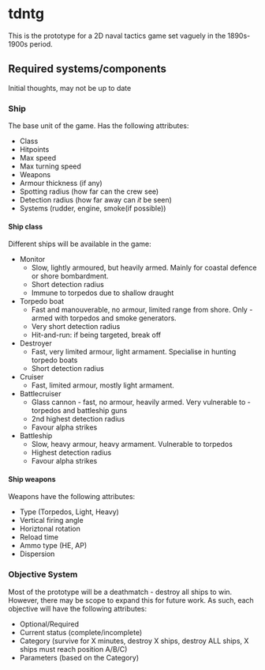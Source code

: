 # tdntg
This is the prototype for a 2D naval tactics game set vaguely in the 1890s-1900s period.

## Required systems/components
Initial thoughts, may not be up to date

### Ship
The base unit of the game. Has the following attributes:

- Class
- Hitpoints
- Max speed
- Max turning speed
- Weapons
- Armour thickness (if any)
- Spotting radius (how far can the crew see)
- Detection radius (how far away can _it_ be seen)
- Systems (rudder, engine, smoke(if possible))

#### Ship class
Different ships will be available in the game:

- Monitor
	- Slow, lightly armoured, but heavily armed. Mainly for coastal defence or shore bombardment.
	- Short detection radius
	- Immune to torpedos due to shallow draught
- Torpedo boat
	- Fast and manouverable, no armour, limited range from shore. Only - armed with torpedos and smoke generators.
	- Very short detection radius
	- Hit-and-run: if being targeted, break off
- Destroyer
	- Fast, very limited armour, light armament. Specialise in hunting torpedo boats
	- Short detection radius
- Cruiser
	- Fast, limited armour, mostly light armament.
- Battlecruiser
	- Glass cannon - fast, no armour, heavily armed. Very vulnerable to - torpedos and battleship guns
	- 2nd highest detection radius
	- Favour alpha strikes
- Battleship
	- Slow, heavy armour, heavy armament. Vulnerable to torpedos
	- Highest detection radius
	- Favour alpha strikes
	
#### Ship weapons
Weapons have the following attributes:

- Type (Torpedos, Light, Heavy)
- Vertical firing angle
- Horiztonal rotation
- Reload time
- Ammo type (HE, AP)
- Dispersion

### Objective System
Most of the prototype will be a deathmatch - destroy all ships to win. However, there may be scope to expand this for future work. As such, each objective will have the following attributes:

- Optional/Required
- Current status (complete/incomplete)
- Category (survive for X minutes, destroy X ships, destroy ALL ships, X ships must reach position A/B/C)
- Parameters (based on the Category)